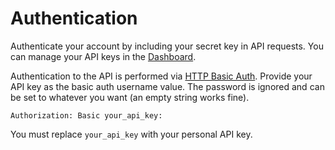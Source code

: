 # Authentication

Authenticate your account by including your secret key in API requests. You can manage your API keys in the [Dashboard](https://pdfshift.io/register/).

Authentication to the API is performed via [HTTP Basic Auth](http://en.wikipedia.org/wiki/Basic_access_authentication).
Provide your API key as the basic auth username value. The password is ignored and can be set to whatever you want (an empty string works fine).

`Authorization: Basic your_api_key:`

<aside class="notice">
You must replace <code>your_api_key</code> with your personal API key.
</aside>